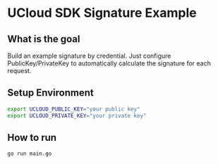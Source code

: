 # UCloud SDK Signature Example

## What is the goal

Build an example signature by credential. Just configure PublicKey/PrivateKey to automatically calculate the signature for each request.

## Setup Environment

```bash
export UCLOUD_PUBLIC_KEY="your public key"
export UCLOUD_PRIVATE_KEY="your private key"
```

## How to run

```sh
go run main.go
```

